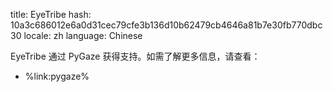 title: EyeTribe
hash: 10a3c686012e6a0d31cec79cfe3b136d10b62479cb4646a81b7e30fb770dbc30
locale: zh
language: Chinese

EyeTribe 通过 PyGaze 获得支持。如需了解更多信息，请查看：

- %link:pygaze%